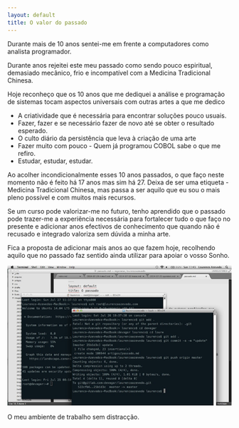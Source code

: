 ```yaml
---
layout: default 
title: O valor do passado
---
```


Durante mais de 10 anos sentei-me em frente a computadores como analista programador.

Durante anos rejeitei este meu passado como sendo pouco espiritual, demasiado mecânico, frio e incompatível com a Medicina Tradicional Chinesa.

Hoje reconheço que os 10 anos que me dediquei a análise e programação de sistemas tocam aspectos universais com outras artes a que me dedico

+ A criatividade que é necessária para encontrar soluções pouco usuais.
+ Fazer, fazer e se necessário fazer de novo até se obter o resultado esperado.
+ O culto diário da persistência que leva à criação de uma arte
+ Fazer muito com pouco - Quem já programou COBOL sabe o que me refiro.
+ Estudar, estudar, estudar.

Ao acolher incondicionalmente esses 10 anos passados, o que faço neste momento não é feito há 17 anos mas sim há 27. Deixa de ser uma etiqueta - Medicina Tradicional Chinesa, mas passa a ser aquilo que eu sou o mais pleno possível e com muitos mais recursos. 

Se um curso pode valorizar-me no futuro, tenho aprendido que o passado pode trazer-me a experiência necessária para fortalecer tudo o que faço no presente e adicionar anos efectivos de conhecimento que quando não é recusado e integrado valoriza sem dúvida a minha arte.

Fica a proposta de adicionar mais anos ao que fazem hoje, recolhendo aquilo que no passado faz sentido ainda utilizar para apoiar o vosso Sonho. 

![imagem](/imagens/2014-07-27.jpg)

O meu ambiente de trabalho sem distracção.






